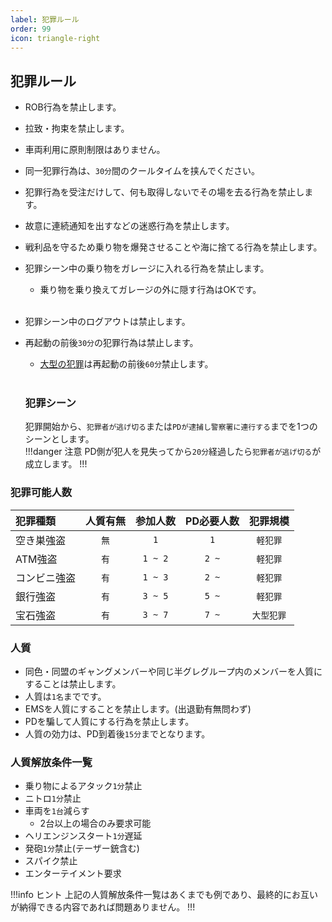 ```yaml
---
label: 犯罪ルール
order: 99
icon: triangle-right
---
```

## 犯罪ルール
- ROB行為を禁止します。
- 拉致・拘束を禁止します。
- 車両利用に原則制限はありません。
- 同一犯罪行為は、`30分`間のクールタイムを挟んでください。
- 犯罪行為を受注だけして、何も取得しないでその場を去る行為を禁止します。
- 故意に連続通知を出すなどの迷惑行為を禁止します。
- 戦利品を守るため乗り物を爆発させることや海に捨てる行為を禁止します。
- 犯罪シーン中の乗り物をガレージに入れる行為を禁止します。
  - 乗り物を乗り換えてガレージの外に隠す行為はOKです。<br>
  <br>
- 犯罪シーン中のログアウトは禁止します。
- 再起動の前後`30分`の犯罪行為は禁止します。
  - [大型の犯罪](https://fivemdocs.libertasmc.xyz/rule/crime/#%E7%8A%AF%E7%BD%AA%E5%8F%AF%E8%83%BD%E4%BA%BA%E6%95%B0)は再起動の前後`60分`禁止します。<br>
  <br>

  ### 犯罪シーン
  犯罪開始から、`犯罪者が逃げ切る`または`PDが逮捕し警察署に連行する`までを1つのシーンとします。  
  !!!danger 注意
  PD側が犯人を見失ってから`20分`経過したら`犯罪者が逃げ切る`が成立します。
  !!!

### 犯罪可能人数
| 犯罪種類 | 人質有無 | 参加人数 | PD必要人数 |犯罪規模|
|:-----------|:------------:|:------------:|:------------:|:------------:|
| 空き巣強盗 | `無` | `1` | `1` |`軽犯罪`|
| ATM強盗 | `有` | `1 ~ 2` | `2 ~` |`軽犯罪`|
| コンビニ強盗 | `有` | `1 ~ 3` | `2 ~` |`軽犯罪`|
| 銀行強盗 | `有` | `3 ~ 5` | `5 ~` |`軽犯罪`|
| 宝石強盗  | `有` | `3 ~ 7` | `7 ~` |`大型犯罪`|

### 人質
- 同色・同盟のギャングメンバーや同じ半グレグループ内のメンバーを人質にすることは禁止します。
- 人質は`1名`までです。
- EMSを人質にすることを禁止します。(出退勤有無問わず)  
- PDを騙して人質にする行為を禁止します。
- 人質の効力は、PD到着後`15分`までとなります。

### 人質解放条件一覧
- 乗り物によるアタック`1分`禁止
- ニトロ`1分`禁止
- 車両を`1台`減らす
  - 2台以上の場合のみ要求可能
- ヘリエンジンスタート`1分`遅延
- 発砲`1分`禁止(テーザー銃含む)
- スパイク禁止
- エンターテイメント要求

!!!info ヒント
上記の人質解放条件一覧はあくまでも例であり、最終的にお互いが納得できる内容であれば問題ありません。
!!!
